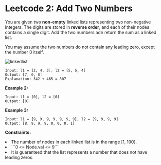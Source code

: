 # Leetcode 2: Add Two Numbers
You are given two **non-empty** linked lists representing two non-negative integers. The digits are stored in **reverse order**, and each of their nodes contains a single digit. Add the two numbers adn return the sum as a linked list. 

You may assume the two numbers do not contain any leading zero, except the number 0 itself. 

![linkedlist](https://github.com/llcesselx/PythonPractice/assets/108751430/c4e4a297-cdc9-478f-abbc-b3c18e0f6e0a)

```
Input: l1 = [2, 4, 3], l2 = [5, 6, 4]
Output: [7, 0, 8]
Explanation: 342 + 465 = 807
```
**Example 2:**
```
Input: l1 = [0], l2 = [0]
Output: [0]
```
**Example 3:**
```
Input: l1 = [9, 9, 9, 9, 9, 9, 9], l2 = [9, 9, 9, 9]
Output: [8, 9, 9, 9, 0, 0, 0, 1]
```

**Constraints:**
  <li>The number of nodes in each linked list is in the range [1, 100].</li>
  <li>```0 <= Node.val <= 9```</li>
  <li>It is guaranteed that the list represents a number that does not have leading zeros.</li>
